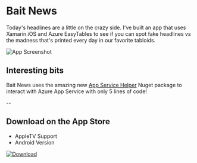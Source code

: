 # Bait News
Today's headlines are a little on the crazy side. I've built an app that uses Xamarin.iOS and Azure EasyTables to see if you can spot fake headlines vs the madness that's printed every day in our favorite tabloids. 

![App Screenshot](https://github.com/MikeCodesDotNet/Bait-News/blob/removing_component/Artwork/screenshot.png?raw=true)

## Interesting bits

Bait News uses the amazing new [App Service Helper](https://github.com/MikeCodesDotNet/App-Service-Helpers) Nuget package to interact with Azure App Service with only 5 lines of code! 

--
## Download on the App Store

* AppleTV Support
* Android Version

[![Download](http://pachaspajamas.com/wp-content/uploads/2016/04/downloadAppStoreBtn.png)](https://itunes.apple.com/us/app/bait-news/id1130961755?mt=8)
